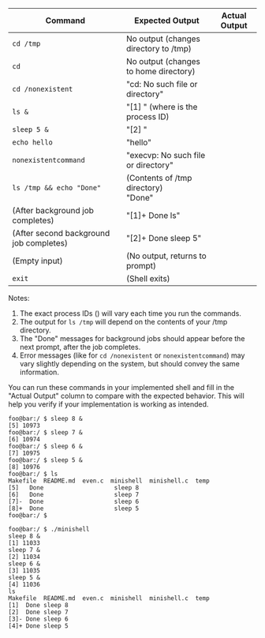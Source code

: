 
| Command                                 | Expected Output                             | Actual Output |
| --------------------------------------- | ------------------------------------------- | ------------- |
| `cd /tmp`                               | No output (changes directory to /tmp)       |               |
| `cd`                                    | No output (changes to home directory)       |               |
| `cd /nonexistent`                       | "cd: No such file or directory"             |               |
| `ls &`                                  | "[1] <pid>" (where <pid> is the process ID) |               |
| `sleep 5 &`                             | "[2] <pid>"                                 |               |
| `echo hello`                            | "hello"                                     |               |
| `nonexistentcommand`                    | "execvp: No such file or directory"         |               |
| `ls /tmp && echo "Done"`                | (Contents of /tmp directory)<br>"Done"      |               |
| (After background job completes)        | "[1]+ Done                    ls"           |               |
| (After second background job completes) | "[2]+ Done                    sleep 5"      |               |
| (Empty input)                           | (No output, returns to prompt)              |               |
| `exit`                                  | (Shell exits)                               |               |

Notes:
1. The exact process IDs (<pid>) will vary each time you run the commands.
2. The output for `ls /tmp` will depend on the contents of your /tmp directory.
3. The "Done" messages for background jobs should appear before the next prompt, after the job completes.
4. Error messages (like for `cd /nonexistent` or `nonexistentcommand`) may vary slightly depending on the system, but should convey the same information.

You can run these commands in your implemented shell and fill in the "Actual Output" column to compare with the expected behavior. This will help you verify if your implementation is working as intended.

```shell
foo@bar:/ $ sleep 8 &
[5] 10973
foo@bar:/ $ sleep 7 &
[6] 10974
foo@bar:/ $ sleep 6 &
[7] 10975
foo@bar:/ $ sleep 5 &
[8] 10976
foo@bar:/ $ ls
Makefile  README.md  even.c  minishell  minishell.c  temp
[5]   Done                    sleep 8
[6]   Done                    sleep 7
[7]-  Done                    sleep 6
[8]+  Done                    sleep 5
foo@bar:/ $
```

```
foo@bar:/ $ ./minishell
sleep 8 &
[1] 11033
sleep 7 &
[2] 11034
sleep 6 &
[3] 11035
sleep 5 &
[4] 11036
ls
Makefile  README.md  even.c  minishell  minishell.c  temp
[1]  Done sleep 8
[2]  Done sleep 7
[3]- Done sleep 6
[4]+ Done sleep 5

```